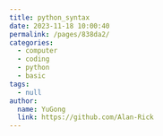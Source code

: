 ```yaml
---
title: python_syntax
date: 2023-11-18 10:00:40
permalink: /pages/838da2/
categories: 
  - computer
  - coding
  - python
  - basic
tags: 
  - null
author: 
  name: YuGong
  link: https://github.com/Alan-Rick
---
```

